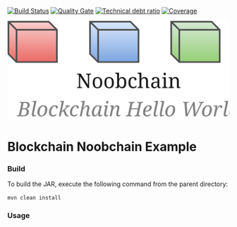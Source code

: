 [![Build Status][travis-badge]][travis-badge-url]
[![Quality Gate][sonarqube-badge]][sonarqube-badge-url] 
[![Technical debt ratio][technical-debt-ratio-badge]][technical-debt-ratio-badge-url] 
[![Coverage][coverage-badge]][coverage-badge-url]

![](./img/bockchain-noobchain.svg)

Blockchain Noobchain Example
==================================


### Build
To build the JAR, execute the following command from the parent directory:

```
mvn clean install
```

### Usage

 
[travis-badge]: https://travis-ci.org/indrabasak/blockchain-noobchain.svg?branch=master
[travis-badge-url]: https://travis-ci.org/indrabasak/blockchain-noobchain/

[sonarqube-badge]: https://sonarcloud.io/api/badges/gate?key=com.basaki:blockchain-noobchain
[sonarqube-badge-url]: https://sonarcloud.io/dashboard/index/com.basaki:blockchain-noobchain 

[technical-debt-ratio-badge]: https://sonarcloud.io/api/badges/measure?key=com.basaki:blockchain-noobchain&metric=sqale_debt_ratio
[technical-debt-ratio-badge-url]: https://sonarcloud.io/dashboard/index/com.basaki:blockchain-noobchain

[coverage-badge]: https://sonarcloud.io/api/badges/measure?key=com.basaki:blockchain-noobchain&metric=coverage
[coverage-badge-url]: https://sonarcloud.io/dashboard/index/com.basaki:blockchain-noobchain
